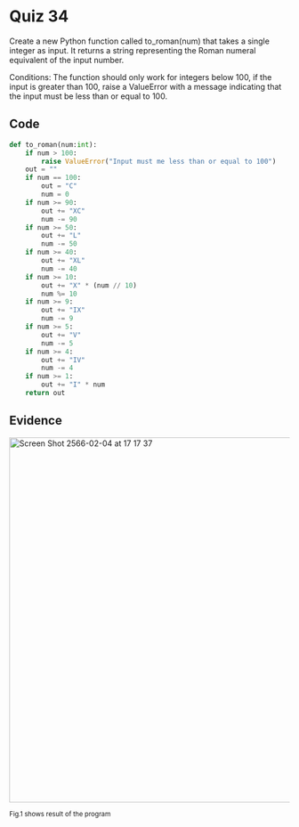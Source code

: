 # Quiz 34

Create a new Python function called to_roman(num) that takes a single integer as input. It returns a string representing the Roman numeral equivalent of the input number. 

Conditions: The function should only work for integers below 100, if the input is greater than 100, raise a ValueError with a message indicating that the input must be less than or equal to 100.

## Code

```py
def to_roman(num:int):
    if num > 100:
        raise ValueError("Input must me less than or equal to 100")
    out = ""
    if num == 100:
        out = "C"
        num = 0
    if num >= 90:
        out += "XC"
        num -= 90
    if num >= 50:
        out += "L"
        num -= 50
    if num >= 40:
        out += "XL"
        num -= 40
    if num >= 10:
        out += "X" * (num // 10)
        num %= 10
    if num >= 9:
        out += "IX"
        num -= 9
    if num >= 5:
        out += "V"
        num -= 5
    if num >= 4:
        out += "IV"
        num -= 4
    if num >= 1:
        out += "I" * num
    return out
```

## Evidence

<img width="656" alt="Screen Shot 2566-02-04 at 17 17 37" src="https://user-images.githubusercontent.com/111941936/216756867-f1b93bf8-da2c-45d7-a927-57c9a9e38899.png">

<sub>Fig.1 shows result of the program
